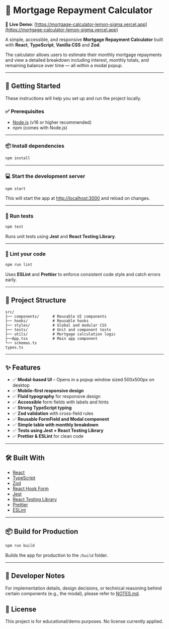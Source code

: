 # 🏡 Mortgage Repayment Calculator

🚀 **Live Demo**: [https://mortgage-calculator-lemon-sigma.vercel.app](https://mortgage-calculator-lemon-sigma.vercel.app)

A simple, accessible, and responsive **Mortgage Repayment Calculator** built with **React**, **TypeScript**, **Vanilla CSS** and **Zod**.

The calculator allows users to estimate their monthly mortgage repayments and view a detailed breakdown including interest, monthly totals, and remaining balance over time — all within a modal popup.

---

## 🚀 Getting Started

These instructions will help you set up and run the project locally.

### ✅ Prerequisites

- [Node.js](https://nodejs.org/) (v16 or higher recommended)
- npm (comes with Node.js)

---

### 📦 Install dependencies

```bash
npm install
```

---

### 💻 Start the development server

```bash
npm start
```

This will start the app at [http://localhost:3000](http://localhost:3000) and reload on changes.

---

### 🧪 Run tests

```bash
npm test
```

Runs unit tests using **Jest** and **React Testing Library**.

---

### 🧹 Lint your code

```bash
npm run lint
```

Uses **ESLint** and **Prettier** to enforce consistent code style and catch errors early.

---

## 📁 Project Structure

```
src/
├── components/      # Reusable UI components
├── hooks/           # Reusable hooks
├── styles/          # Global and modular CSS
├── tests/           # Unit and component tests
├── utils/           # Mortgage calculation logic
├──App.tsx           # Main app component
└── schemas.ts
types.ts
```

---

## ✨ Features

- ✅ **Modal-based UI** – Opens in a popup window sized 500x500px on desktop
- ✅ **Mobile-first responsive design**
- ✅ **Fluid typography** for responsive design
- ✅ **Accessible** form fields with labels and hints
- ✅ **Strong TypeScript typing**
- ✅ **Zod validation** with cross-field rules
- ✅ **Reusable FormField and Modal component**
- ✅ **Simple table with monthly breakdown**
- ✅ **Tests using Jest + React Testing Library**
- ✅ **Prettier & ESLint** for clean code

---

## 🛠 Built With

- [React](https://reactjs.org/)
- [TypeScript](https://www.typescriptlang.org/)
- [Zod](https://zod.dev/)
- [React Hook Form](https://react-hook-form.com/)
- [Jest](https://jestjs.io/)
- [React Testing Library](https://testing-library.com/)
- [Prettier](https://prettier.io/)
- [ESLint](https://eslint.org/)

---

## 📦 Build for Production

```bash
npm run build
```

Builds the app for production to the `/build` folder.

---

## 📝 Developer Notes

For implementation details, design decisions, or technical reasoning behind certain components (e.g., the modal), please refer to [NOTES.md](./NOTES.md).

## 📄 License

This project is for educational/demo purposes. No license currently applied.
